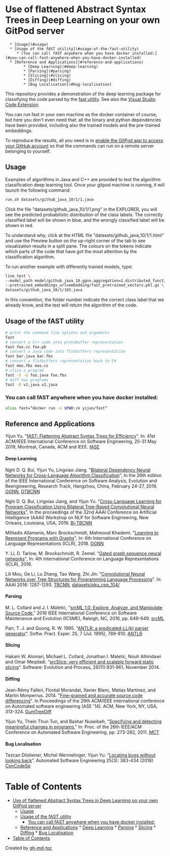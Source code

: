 # Use of flattened Abstract Syntax Trees in Deep Learning on your own GitPod server
      * [Usage](#usage)
      * [Usage of the fAST utility](#usage-of-the-fast-utility)
         * [You can call fAST anywhere when you have docker installed:](#you-can-call-fast-anywhere-when-you-have-docker-installed)
      * [Reference and Applications](#reference-and-applications)
            * [Deep Learning](#deep-learning)
            * [Parsing](#parsing)
            * [Slicing](#slicing)
            * [Diffing](#diffing)
            * [Bug Localisation](#bug-localisation)

This repository provides a demonstration of the deep learning package for classifying the code parsed by the [fast
utility](https://cloud.docker.com/u/yijun/repository/docker/yijun/fast). See also the [Visual Studio Code Extension](https://github.com/yijunyu/vscode-fast).

You can run fast in your own machine as the docker container of course, but here you don't even need that: all the binary and python dependencies have been provided, including also the trained models and the pre-trained embeddings.

To reproduce the results, all you need is to [enable the GitPod app to access your GitHub account](https://gitpod.io/#https://github.com/yijunyu/demo-vscode-fast) so that the commands can run on a remote server belonging to yourself.

## Usage
Examples of algorithms in Java and C++ are provided to test the algorithm classification deep learning tool. Once your
gitpod machine is running, it will launch the following command:
```bash
run.sh datasets/github_java_10/1/1.java
```

Click the file "datasets/github_java_10/1/1.png" in the EXPLORER, you will see the predicted
probabilistic distribution of the class labels. The correctly classified label
will be shown in blue, and the wrongly classified label will be shown in red.

To understand why, click at the HTML file "datasets/github_java_10/1/1.html" and use the
Preview button on the up-right corner of the tab to see visualization results
in a split pane.  The colours on the tokens indicate which parts of the code
that have got the most attention by the classification algorithm.

To run another example with differently trained models, type:
```bash
live_test \
--model_path model/github_java_10.ggnn.aggregation=1.distributed_function=0.hidden_layer_size=200.num_hidden_layer=2.node_dim=100 \
--pretrained_embeddings_url=embedding/fast_pretrained_vectors.pkl.gz \
datasets/github_java_10/1/103.java
```
In this convention, the folder number indicate the correct class label
that we already know, and the test will return the algorithm of the code.

## Usage of the fAST utility

```bash
# print the command line options and arguments
fast
# convert a C++ code into protobuffer representation
fast foo.cc foo.pb
# convert a Java code into flatbuffers representation
fast bar.java bar.fbs
# convert a flatbuffers representation back to C#
fast moo.fbs moo.cs
# slice a program
fast -S -G foo.java foo.fbs
# diff two programs
fast -D v1.java v2.java
```

### You can call fAST anywhere when you have docker installed:
```bash
alias fast=”docker run -v $PWD:/e yijun/fast”
```

## Reference and Applications

Yijun Yu. "[fAST: Flattening Abstract Syntax Trees for Efficiency](http://oro.open.ac.uk/59268/)". In: 41st ACM/IEEE International Conference on Software Engineering, 25-31 May 2019, Montreal, Canada, ACM and IEEE.
[fASE](https://github.com/yijunyu/demo-fast)

#### Deep Learning
Nghi D. Q. Bui, Yijun Yu, Lingxiao Jiang. "[Bilateral Dependency Neural Networks for Cross-Language Algorithm Classification](https://bdqnghi.github.io/files/SANER_2019_bilateral_dependency.pdf)", In the 26th edition of the IEEE International Conference on Software Analysis, Evolution and Reengineering, Research Track, Hangzhou, China, February 24-27, 2019.
[GGNN](https://github.com/bdqnghi/ggnn.tensorflow), [DTBCNN](https://github.com/bdqnghi/tbcnn-attention)

Nghi D. Q. Bui, Lingxiao Jiang, and Yijun Yu. "[Cross-Language Learning for Program Classification Using Bilateral Tree-Based Convolutional Neural Networks](https://bdqnghi.github.io/files/AAAI_18_cross_language_learning.pdf)", In the proceedings of the 32nd AAAI Conference on Artificial Intelligence (AAAI) Workshop on NLP for Software Engineering, New Orleans, Louisiana, USA, 2018.
[Bi-TBCNN](https://github.com/bdqnghi/bi-tbcnn)

Miltiadis Allamanis, Marc Brockschmidt, Mahmoud Khademi. "[Learning to Represent Programs with Graphs](https://arxiv.org/abs/1711.00740)", In: 6th International Conference on Language Representations (ICLR), 2018.
[GGNN](https://github.com/microsoft/gated-graph-neural-network-samples)

Y. Li, D. Tarlow, M. Brockschmidt, R. Zemel. "[Gated graph sequence neural networks](https://arxiv.org/abs/1511.05493)", In: 4th International Conference on Language Representations (ICLR), 2016.

Lili Mou, Ge Li, Lu Zhang, Tao Wang, Zhi Jin: "[Convolutional Neural Networks over Tree Structures for Programming Language Processing](https://arxiv.org/abs/1409.5718)". In: AAAI 2016: 1287-1293.
[TBCNN](https://github.com/bdqnghi/tbcnn-attention), [datasets/pku_cpp_104/](https://sites.google.com/site/treebasedcnn/)

#### Parsing

M. L. Collard and J. I. Maletic, "[srcML 1.0: Explore, Analyze, and Manipulate Source Code](https://ieeexplore.ieee.org/document/7816536)," 2016 IEEE International Conference on Software Maintenance and Evolution (ICSME), Raleigh, NC, 2016, pp. 649-649. [srcML](https://www.srcml.org/)

Parr, T. J. and Quong, R. W. 1995. "[ANTLR: a predicated-LL(k) parser generator](http://dx.doi.org/10.1002/spe.4380250705)". Softw. Pract. Exper. 25, 7 (Jul. 1995), 789-810. [ANTLR](https://www.antlr.org/)

#### Slicing
Hakam W. Alomari, Michael L. Collard, Jonathan I. Maletic,  Nouh Alhindawi and  Omar Meqdadi. “[srcSlice: very efficient and scalable forward static slicing](https://doi.org/10.1002/smr.1651)”. Software: Evolution and Process, 26(11):931-961, November 2014.

#### Diffing
Jean-Rémy Falleri, Floréal Morandat, Xavier Blanc, Matias Martinez, and Martin Monperrus. 2014. "[Fine-grained and accurate source code differencing](http://doi.acm.org/10.1145/2642937.2642982)". In Proceedings of the 29th ACM/IEEE international conference on Automated software engineering (ASE '14). ACM, New York, NY, USA, 313-324. [GumTreeDiff](https://github.com/GumTreeDiff/gumtree)

Yijun Yu, Thein Thun Tun, and Bashar Nuseibeh, "[Specifying and detecting meaningful changes in programs](http://oro.open.ac.uk/29450/)," In: Proc. of the 26th IEEE/ACM Conference on Automated Software Engineering, pp. 273-282, 2011. [MCT](https://github.com/yijunyu/meaningful-changes)

#### Bug Localisation
Tezcan Dilshener, Michel Wermelinger, Yijun Yu: “[Locating bugs without looking back](http://oro.open.ac.uk/51576)”. Automated Software Engineering 25(3): 383-434 (2018) [ConCodeSe](http://concodese.com)

Table of Contents
=================

   * [Use of flattened Abstract Syntax Trees in Deep Learning on your own GitPod server](#use-of-flattened-abstract-syntax-trees-in-deep-learning-on-your-own-gitpod-server)
      * [Usage](#usage)
      * [Usage of the fAST utility](#usage-of-the-fast-utility)
         * [You can call fAST anywhere when you have docker installed:](#you-can-call-fast-anywhere-when-you-have-docker-installed)
      * [Reference and Applications](#reference-and-applications)
            * [Deep Learning](#deep-learning)
            * [Parsing](#parsing)
            * [Slicing](#slicing)
            * [Diffing](#diffing)
            * [Bug Localisation](#bug-localisation)
   * [Table of Contents](#table-of-contents)

Created by [gh-md-toc](https://github.com/ekalinin/github-markdown-toc)
